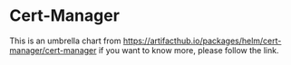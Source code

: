 # Cert-Manager

This is an umbrella chart from https://artifacthub.io/packages/helm/cert-manager/cert-manager if you want to know more, please follow the link.